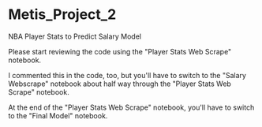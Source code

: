 # Metis_Project_2
NBA Player Stats to Predict Salary Model

Please start reviewing the code using the "Player Stats Web Scrape" notebook.

I commented this in the code, too, but you'll have to switch to the "Salary Webscrape" notebook about half way through the
"Player Stats Web Scrape" notebook.

At the end of the "Player Stats Web Scrape" notebook, you'll have to switch to the "Final Model" notebook.
